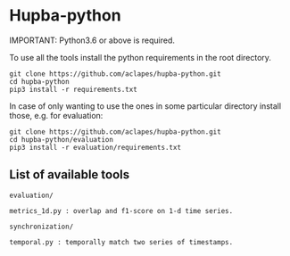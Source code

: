 # Hupba-python

IMPORTANT: Python3.6 or above is required.

To use all the tools install the python requirements in the root directory.

```
git clone https://github.com/aclapes/hupba-python.git
cd hupba-python
pip3 install -r requirements.txt
```

In case of only wanting to use the ones in some particular directory install those, e.g. for evaluation: 

```
git clone https://github.com/aclapes/hupba-python.git
cd hupba-python/evaluation
pip3 install -r evaluation/requirements.txt
```

## List of available tools

`evaluation/`

	metrics_1d.py : overlap and f1-score on 1-d time series.

`synchronization/`

	temporal.py : temporally match two series of timestamps.
